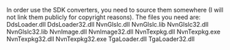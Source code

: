 In order use the SDK converters, you need to source them somewhere (I will not link them publicly for copyright reasons).
The files you need are:
DdsLoader.dll
DdsLoader32.dll
NvnGlslc.dll
NvnGlslc.lib
NvnGlslc32.dll
NvnGlslc32.lib
NvnImage.dll
NvnImage32.dll
NvnTexpkg.dll
NvnTexpkg.exe
NvnTexpkg32.dll
NvnTexpkg32.exe
TgaLoader.dll
TgaLoader32.dll